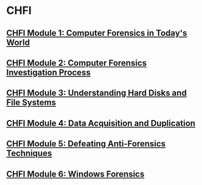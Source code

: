 # CHFI
## [CHFI Module 1: Computer Forensics in Today's World](m1.md)
## [CHFI Module 2: Computer Forensics Investigation Process](m2.md)
## [CHFI Module 3: Understanding Hard Disks and File Systems](m3.md)
## [CHFI Module 4: Data Acquisition and Duplication](m4.md)
## [CHFI Module 5: Defeating Anti-Forensics Techniques](m5.md)
## [CHFI Module 6: Windows Forensics](m6.md)
